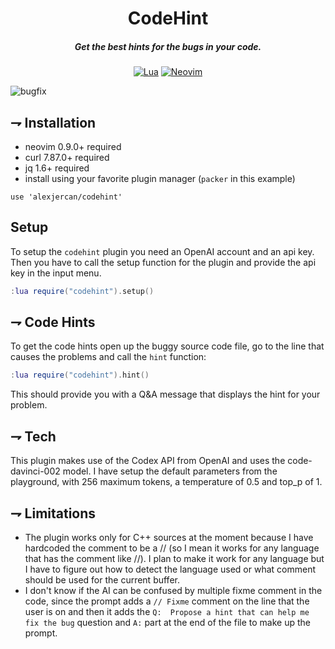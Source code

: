 <div align="center">

# CodeHint
##### Get the best hints for the bugs in your code.

[![Lua](https://img.shields.io/badge/Lua-blue.svg?style=for-the-badge&logo=lua)](http://www.lua.org)
[![Neovim](https://img.shields.io/badge/Neovim%200.9+-green.svg?style=for-the-badge&logo=neovim)](https://neovim.io)
</div>

![bugfix](https://i.imgur.com/Cl8hOJT.png)

## ⇁ Installation
* neovim 0.9.0+ required
* curl 7.87.0+ required
* jq 1.6+ required
* install using your favorite plugin manager (`packer` in this example)
```vim
use 'alexjercan/codehint'
```

## Setup

To setup the `codehint` plugin you need an OpenAI account and an api key. Then
you have to call the setup function for the plugin and provide the api key in
the input menu.

```lua
:lua require("codehint").setup()
```

## ⇁ Code Hints

To get the code hints open up the buggy source code file, go to the line that
causes the problems and call the `hint` function:

```lua
:lua require("codehint").hint()
```

This should provide you with a Q&A message that displays the hint for your problem.

## ⇁ Tech

This plugin makes use of the Codex API from OpenAI and uses the
code-davinci-002 model. I have setup the default parameters from the playground,
with 256 maximum tokens, a temperature of 0.5 and top_p of 1.

## ⇁ Limitations

* The plugin works only for C++ sources at the moment because I have hardcoded
  the comment to be a // (so I mean it works for any language that has the
  comment like //). I plan to make it work for any language but I have to
  figure out how to detect the language used or what comment should be used for
  the current buffer.
* I don't know if the AI can be confused by multiple fixme comment in the code,
  since the prompt adds a `// Fixme` comment on the line that the user is on
  and then it adds the `Q:  Propose a hint that can help me fix the bug`
  question and `A:` part at the end of the file to make up the prompt.
